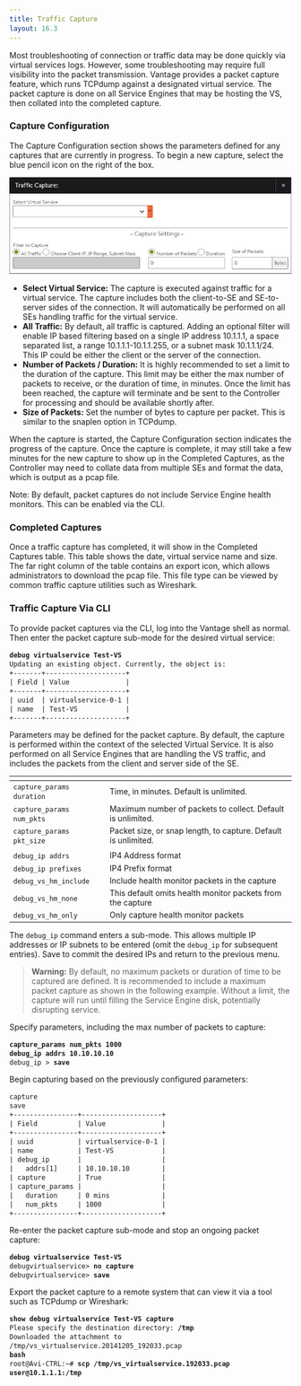 ```yaml
---
title: Traffic Capture
layout: 16.3
---
```

Most troubleshooting of connection or traffic data may be done quickly via virtual services logs. However, some troubleshooting may require full visibility into the packet transmission. Vantage provides a packet capture feature, which runs TCPdump against a designated virtual service. The packet capture is done on all Service Engines that may be hosting the VS, then collated into the completed capture.

### Capture Configuration

The Capture Configuration section shows the parameters defined for any captures that are currently in progress. To begin a new capture, select the blue pencil icon on the right of the box.

<img src="img/ops_traffic_capture.jpg" alt="">

* **Select Virtual Service:** The capture is executed against traffic for a virtual service. The capture includes both the client-to-SE and SE-to-server sides of the connection. It will automatically be performed on all SEs handling traffic for the virtual service. 
* **All Traffic:** By default, all traffic is captured. Adding an optional filter will enable IP based filtering based on a single IP address 10.1.1.1, a space separated list, a range 10.1.1.1-10.1.1.255, or a subnet mask 10.1.1.1/24. This IP could be either the client or the server of the connection. 
* **Number of Packets / Duration:** It is highly recommended to set a limit to the duration of the capture. This limit may be either the max number of packets to receive, or the duration of time, in minutes. Once the limit has been reached, the capture will terminate and be sent to the Controller for processing and should be available shortly after. 
* **Size of Packets:** Set the number of bytes to capture per packet. This is similar to the snaplen option in TCPdump.  

When the capture is started, the Capture Configuration section indicates the progress of the capture. Once the capture is complete, it may still take a few minutes for the new capture to show up in the Completed Captures, as the Controller may need to collate data from multiple SEs and format the data, which is output as a pcap file.

Note: By default, packet captures do not include Service Engine health monitors. This can be enabled via the CLI.

### Completed Captures

Once a traffic capture has completed, it will show in the Completed Captures table. This table shows the date, virtual service name and size. The far right column of the table contains an export icon, which allows administrators to download the pcap file. This file type can be viewed by common traffic capture utilities such as Wireshark.

### Traffic Capture Via CLI

To provide packet captures via the CLI, log into the Vantage shell as normal. Then enter the packet capture sub-mode for the desired virtual service:

<pre class="command-line language-bash" data-prompt=": >" data-output="2-8"><code><strong>debug virtualservice Test-VS</strong>
Updating an existing object. Currently, the object is:
+-------+--------------------+
| Field | Value              |
+-------+--------------------+
| uuid  | virtualservice-0-1 |
| name  | Test-VS            |
+-------+--------------------+</code></pre> 

Parameters may be defined for the packet capture. By default, the capture is performed within the context of the selected Virtual Service. It is also performed on all Service Engines that are handling the VS traffic, and includes the packets from the client and server side of the SE.

<table class="table table-hover table table-bordered table-hover">   
<thead>  
<tr>   
<th> 
</th>
<th> 
</th>
</tr>
</thead>
<tbody>          
<tr>   
<td><code>capture_params duration</code></td>
<td>Time, in minutes. Default is unlimited.</td>
</tr>
<tr>   
<td><code>capture_params num_pkts</code></td>
<td>Maximum number of packets to collect. Default is unlimited.</td>
</tr>
<tr>   
<td><code>capture_params pkt_size</code></td>
<td>Packet size, or snap length, to capture. Default is unlimited.</td>
</tr>
<tr>   
<td></td>
<td></td>
</tr>
<tr>   
<td><code>debug_ip addrs</code></td>
<td>IP4 Address format 
<x.x.x.x> 
</x.x.x.x></td>
</tr>
<tr>   
<td><code>debug_ip prefixes</code></td>
<td>IP4 Prefix format 
<x.x.x.x> 
</x.x.x.x></td>
</tr>
<tr>   
<td><code>debug_vs_hm_include</code></td>
<td>Include health monitor packets in the capture</td>
</tr>
<tr>   
<td><code>debug_vs_hm_none</code></td>
<td>This default omits health monitor packets from the capture</td>
</tr>
<tr>   
<td><code>debug_vs_hm_only</code></td>
<td>Only capture health monitor packets</td>
</tr>
</tbody>
</table> 

The <code>debug_ip</code> command enters a sub-mode. This allows multiple IP addresses or IP subnets to be entered (omit the <code>debug_ip</code> for subsequent entries). Save to commit the desired IPs and return to the previous menu.

> <strong>Warning:</strong> By default, no maximum packets or duration of time to be captured are defined. It is recommended to include a maximum packet capture as shown in the following example. Without a limit, the capture will run until filling the Service Engine disk, potentially disrupting service.
 

Specify parameters, including the max number of packets to capture:

<pre class="command-line language-bash" data-prompt=": debugvirtualservice>"><code><strong>capture_params num_pkts 1000</strong>
<strong>debug_ip addrs 10.10.10.10</strong>
debug_ip &gt; <strong>save</strong></code></pre> 

Begin capturing based on the previously configured parameters:

<pre class="command-line language-bash" data-prompt=": debugvirtualservice>" data-output="3-14"><code>capture
save
+----------------+--------------------+
| Field          | Value              |
+----------------+--------------------+
| uuid           | virtualservice-0-1 |
| name           | Test-VS            |
| debug_ip       |                    |
|   addrs[1]     | 10.10.10.10        |
| capture        | True               |
| capture_params |                    |
|   duration     | 0 mins             |
|   num_pkts     | 1000               |
+----------------+--------------------+</code></pre> 

Re-enter the packet capture sub-mode and stop an ongoing packet capture:

<pre class="command-line language-bash" data-prompt=": >"><code><strong>debug virtualservice Test-VS</strong>
debugvirtualservice&gt; <strong>no capture</strong>
debugvirtualservice&gt; <strong>save</strong></code></pre> 

Export the packet capture to a remote system that can view it via a tool such as TCPdump or Wireshark:

<pre class="command-line language-bash" data-prompt=": >" data-output="2-3"><code><strong>show debug virtualservice Test-VS capture</strong>
Please specify the destination directory: <strong>/tmp</strong>
Downloaded the attachment to /tmp/vs_virtualservice.20141205_192033.pcap
<strong>bash</strong>
root@Avi-CTRL:~# <strong>scp /tmp/vs_virtualservice.192033.pcap user@10.1.1.1:/tmp</strong></code></pre>  